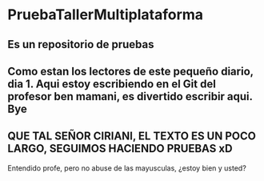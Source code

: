 # PruebaTallerMultiplataforma
Es un repositorio de pruebas
------------------------------------------------------------------------------
Como estan los lectores de este pequeño diario, dia 1.
Aqui estoy escribiendo en el Git del profesor ben mamani,
es divertido escribir aqui.
Bye
-------------------------------------------------------------------------------
QUE TAL SEÑOR CIRIANI, EL TEXTO ES UN POCO LARGO, SEGUIMOS HACIENDO PRUEBAS
xD
-------------------------------------------------------------------------------
Entendido profe, pero no abuse de las mayusculas, ¿estoy bien y usted?